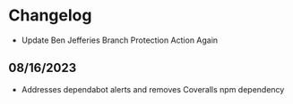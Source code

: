 # Changelog

* Update Ben Jefferies Branch Protection Action Again
## 08/16/2023
* Addresses dependabot alerts and removes Coveralls npm dependency
